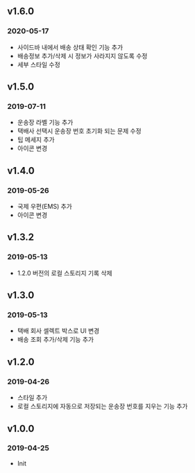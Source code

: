 ## v1.6.0
### 2020-05-17
* 사이드바 내에서 배송 상태 확인 기능 추가
* 배송정보 추가/삭제 시 정보가 사라지지 않도록 수정
* 세부 스타일 수정

## v1.5.0
### 2019-07-11
* 운송장 라벨 기능 추가
* 택배사 선택시 운송장 번호 초기화 되는 문제 수정
* 팁 메세지 추가
* 아이콘 변경

## v1.4.0
### 2019-05-26
* 국제 우편(EMS) 추가
* 아이콘 변경

## v1.3.2
### 2019-05-13
* 1.2.0 버전의 로컬 스토리지 기록 삭제

## v1.3.0
### 2019-05-13
* 택배 회사 셀렉트 박스로 UI 변경
* 배송 조회 추가/삭제 기능 추가

## v1.2.0
### 2019-04-26
* 스타일 추가
* 로컬 스토리지에 자동으로 저장되는 운송장 번호를 지우는 기능 추가

## v1.0.0
### 2019-04-25
* Init